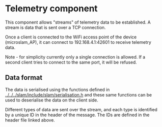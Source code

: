 # Telemetry component

This component allows "streams" of telemetry data to be established. A stream is data that is sent over a TCP connection.

Once a client is connected to the WiFi access point of the device (microslam_AP), it can connect to 192.168.4.1:42601 to receive telemetry data.

Note - for simplicity currently only a single connection is allowed. If a second client tries to connect to the same port, it will be refused.

## Data format

The data is serialised using the functions defined in [../../../slam/include/slam/serialisation.h](../../../slam/include/slam/serialisation.h) and
these same functions can be used to deserialise the data on the client side.

Different types of data are sent over the stream, and each type is identified by a unique ID in the header of the message.
The IDs are defined in the header file linked above.

